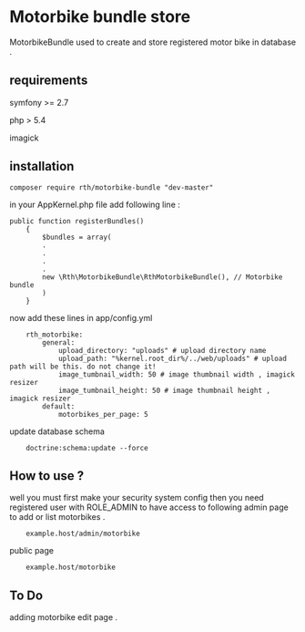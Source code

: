 Motorbike bundle store 
==========

MotorbikeBundle used to create and store registered motor bike in database .

## requirements

symfony >= 2.7

php > 5.4 

imagick

## installation

	composer require rth/motorbike-bundle "dev-master"

in your AppKernel.php file add following line :

	public function registerBundles()
		{
			$bundles = array(
			.
			.
			.
			.
			new \Rth\MotorbikeBundle\RthMotorbikeBundle(), // Motorbike bundle
			)
		}

now add these lines in app/config.yml

        rth_motorbike:
            general:
                upload_directory: "uploads" # upload directory name
                upload_path: "%kernel.root_dir%/../web/uploads" # upload path will be this. do not change it!
                image_tumbnail_width: 50 # image thumbnail width , imagick resizer
                image_tumbnail_height: 50 # image thumbnail height , imagick resizer
            default:
                motorbikes_per_page: 5
		
		
update database schema 

		doctrine:schema:update --force
		
		
## How to use ?

well you must first make your security system config then you need registered user with ROLE_ADMIN to have access 
to following admin page to add or list motorbikes .

        example.host/admin/motorbike  

public page

        example.host/motorbike 

## To Do 

adding motorbike edit page .

